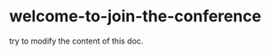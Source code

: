 welcome-to-join-the-conference
==============================

try to modify the content of this doc.
